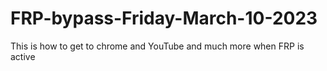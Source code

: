 # FRP-bypass-Friday-March-10-2023
This is how to get to chrome and YouTube and much more when FRP is active 
